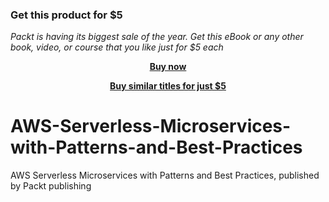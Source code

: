
### Get this product for $5

<i>Packt is having its biggest sale of the year. Get this eBook or any other book, video, or course that you like just for $5 each</i>


<b><p align='center'>[Buy now](https://packt.link/9781804611203)</p></b>


<b><p align='center'>[Buy similar titles for just $5](https://subscription.packtpub.com/search)</p></b>


# AWS-Serverless-Microservices-with-Patterns-and-Best-Practices
AWS Serverless Microservices with Patterns and Best Practices, published by Packt publishing
